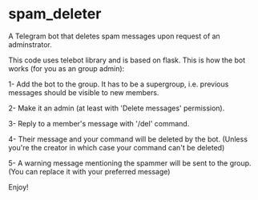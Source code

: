 # spam_deleter
A Telegram bot that deletes spam messages upon request of an adminstrator.

This code uses telebot library and is based on flask. This is how the bot works (for you as an group admin):

1- Add the bot to the group. It has to be a supergroup, i.e. previous messages should be visible to new members.

2- Make it an admin (at least with 'Delete messages' permission).

3- Reply to a member's message with '/del' command.

4- Their message and your command will be deleted by the bot. (Unless you're the creator in which case your command can't be deleted)

5- A warning message mentioning the spammer will be sent to the group. (You can replace it with your preferred message)

Enjoy!
